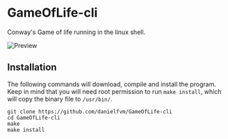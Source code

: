 # GameOfLife-cli
Conway's Game of life running in the linux shell.

![Preview](https://github.com/danielfvm/GameOfLife-cli/assets/23420640/17896e6a-0112-45ee-8e86-03ebf41c0a95)

## Installation
The following commands will download, compile and install the program. Keep in mind that you will
need root permission to run `make install`, which will copy the binary file to `/usr/bin/`.
```
git clone https://github.com/danielfvm/GameOfLife-cli
cd GameOfLife-cli
make
make install
```
